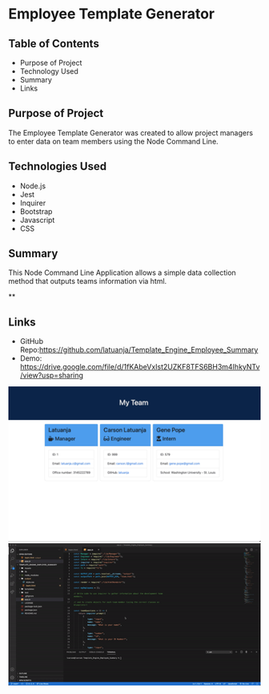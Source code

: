 # Employee Template Generator

## Table of Contents
* Purpose of Project
* Technology Used
* Summary
* Links

## Purpose of Project
The Employee Template Generator was created to allow project managers to enter data on team members using the Node Command Line.


## Technologies Used
* Node.js
* Jest
* Inquirer
* Bootstrap
* Javascript
* CSS


## Summary
This Node Command Line Application allows a simple data collection method that outputs teams information via html.

**
## Links
* GitHub Repo:https://github.com/latuanja/Template_Engine_Employee_Summary
* Demo: https://drive.google.com/file/d/1fKAbeVxIst2UZKF8TFS6BH3m4IhkyNTv/view?usp=sharing

![image](/assets/Demo.png)
![SC2 Video](/assets/Demo.gif)